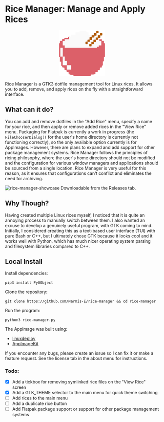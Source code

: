 # Rice Manager: Manage and Apply Rices

<p align="center">
  <img width="150" src="rice_manager/data/icons/rice-manager.png">
</p>

Rice Manager is a GTK3 dotfile management tool for Linux rices. It allows you to add, remove, and apply rices on the fly with a straightforward interface.

## What can it do?
You can add and remove dotfiles in the "Add Rice" menu, specify a name for your rice, and then apply or remove added rices in the "View Rice" menu. Packaging for Flatpak is currently a work in progress (the `FileChooserDialog()` for the user's home directory is currently not functioning correctly), so the only available option currently is for AppImages. However, there are plans to expand and add support for other package management systems. Rice Manager follows the principles of ricing philosophy, where the user's home directory should not be modified and the configuration for various window managers and applications should be sourced from a single location. Rice Manager is very useful for this reason, as it ensures that configurations can't conflict and eliminates the need for archiving.

![rice-manager-showcase](https://github.com/Narmis-E/rice-manager/assets/109248529/e8284d7f-747f-46d9-bb4d-63db86a54924)
Downloadable from the Releases tab.

## Why Though?
Having created multiple Linux rices myself, I noticed that it is quite an annoying process to manually switch between them. I also wanted an excuse to develop a genuinely useful program, with GTK coming to mind. Initially, I considered creating this as a text-based user interface (TUI) with pure Bash or C++, but I ultimately chose GTK because it looks cool and it works well with Python, which has much nicer operating system parsing and filesystem libraries compared to C++.

## Local Install

Install dependencies:
```
pip3 install PyGObject
```

Clone the repository:
```
git clone https://github.com/Narmis-E/rice-manager && cd rice-manager
```

Run the program:
```
python3 rice-manager.py
```

The AppImage was built using:
- [linuxdeploy](https://github.com/linuxdeploy/linuxdeploy)
- [AppImageKit](https://github.com/AppImage/AppImage)

If you encounter any bugs, please create an issue so I can fix it or make a feature request. See the license tab in the about menu for instructions.

### Todo:
- [x] Add a tickbox for removing symlinked rice files on the "View Rice" screen
- [x] Add a GTK_THEME selector to the main menu for quick theme switching
- [ ] Add rices to the main menu
- [ ] Add a duplicate rice button
- [ ] Add Flatpak package support or support for other package management systems
